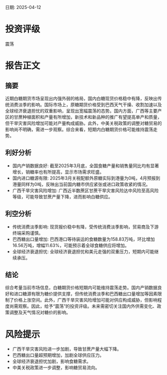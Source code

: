 
日期: 2025-04-12

# 投资评级

震荡

# 报告正文

## 摘要

近期白糖期货市场呈现出内强外弱的格局，国内白糖现货价格稳中有降，反映出传统消费淡季的影响。国际市场上，原糖期货价格受到巴西天气干燥、收割加速以及全球经济衰退担忧的双重影响，呈现出宽幅震荡的态势。国内方面，广西等主要产区的甘蔗种植面积和产量有所增加，新技术和新品种的推广有望提高单产和质量，但干旱灾害风险增加可能对产量构成威胁。此外，中美关税政策的调整对糖贸易的影响尚不明确，需进一步观察。综合来看，短期内白糖期货价格可能维持震荡走势。

## 利好分析

* 国内产销数据良好: 截至2025年3月底，全国食糖产量和销售量同比均有显著增长，销糖率也有所提高，显示市场需求旺盛。
* 国内进口糖源有限: 2025年3月关税配额外原糖实际到港量为0吨，4月预报到港量同样为0吨，反映出当前国内糖市供应紧张或进口政策收紧的情况。
* 广西干旱灾害风险增加: 广西近半数蔗区甘蔗干旱灾害风险达中风险至高风险等级，可能导致甘蔗产量下降，进而影响白糖供应。

## 利空分析

* 传统消费淡季影响: 现货报价稳中有降，受传统消费淡季影响，贸易商及下游终端采购谨慎。
* 巴西糖出口量增加: 巴西港口等待装运的食糖数量为158.83万吨，环比增加16.56万吨，增幅11.63%，可能预示着全球食糖供应将增加。
* 全球经济衰退担忧: 全球经济衰退担忧和美元走强的双重压力，短期内可能继续承压。

## 结论

综合考量当前市场信息，白糖期货价格短期内可能维持震荡走势。国内产销数据良好和进口糖源有限为糖价提供支撑，但传统消费淡季和巴西糖出口量增加等因素限制了价格上涨空间。此外，广西干旱灾害风险增加可能对供应构成威胁，但影响程度尚需观察。因此，给予“震荡”的投资评级。未来需密切关注国内外供需变化、政策调整及天气情况对糖价的影响。

# 风险提示

* 广西干旱灾害风险进一步加剧，导致甘蔗产量大幅下降。
* 巴西糖出口量超预期增加，加剧全球供应压力。
* 全球经济衰退担忧加剧，影响食糖需求。
* 中美关税政策进一步调整，影响糖贸易流向。
